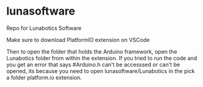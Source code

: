 # lunasoftware
Repo for Lunabotics Software

Make sure to download PlatformIO extension on VSCode

Then to open the folder that holds the Arduino framework, open the Lunabotics folder from within the extension. If you tried to run the code and you get an error that says #Arduino.h can't be accesssed or can't be opened, its because you need to open lunasoftware/Lunabotics in the pick a folder platform.io extension.